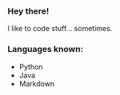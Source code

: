 ### Hey there!

I like to code stuff... sometimes.



### Languages known:

- Python
- Java
- Markdown
